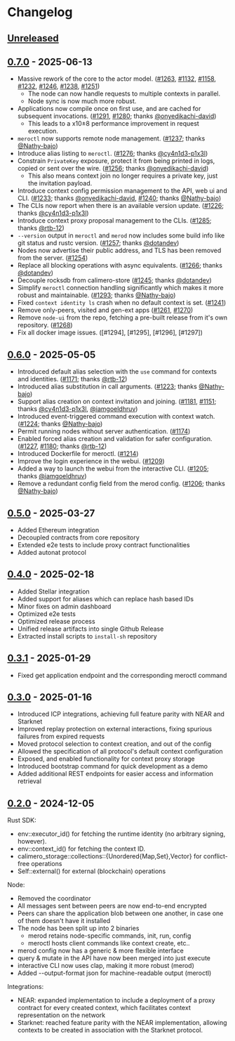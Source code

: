 # Changelog

## [Unreleased]

## [0.7.0] - 2025-06-13

- Massive rework of the core to the actor model. ([#1263], [#1132], [#1158],
  [#1232], [#1246], [#1238], [#1251])
  - The node can now handle requests to multiple contexts in parallel.
  - Node sync is now much more robust.
- Applications now compile once on first use, and are cached for subsequent
  invocations. ([#1291], [#1280]; thanks [@onyedikachi-david])
  - This leads to a x10±8 performance improvement in request execution.
- `meroctl` now supports remote node management. ([#1237]; thanks [@Nathy-bajo])
- Introduce alias listing to `meroctl`. ([#1276]; thanks [@cy4n1d3-p1x3l])
- Constrain `PrivateKey` exposure, protect it from being printed in logs, copied
  or sent over the wire. ([#1256]; thanks [@onyedikachi-david])
  - This also means context join no longer requires a private key, just the
    invitation payload.
- Introduce context config permission management to the API, web ui and CLI.
  ([#1233]; thanks [@onyedikachi-david], [#1240]; thanks [@Nathy-bajo])
- The CLIs now report when there is an available version update. ([#1226];
  thanks [@cy4n1d3-p1x3l])
- Introduce context proxy proposal management to the CLIs. ([#1285]; thanks
  [@rtb-12])
- `--version` output in `meroctl` and `merod` now includes some build info like
  git status and rustc version. ([#1257]; thanks [@dotandev])
- Nodes now advertise their public address, and TLS has been removed from the
  server. ([#1254])
- Replace all blocking operations with async equivalents. ([#1266]; thanks
  [@dotandev])
- Decouple rocksdb from calimero-store ([#1245]; thanks [@dotandev])
- Simplify `meroctl` connection handling significantly which makes it more
  robust and maintainable. ([#1293]; thanks [@Nathy-bajo])
- Fixed `context identity ls` crash when no default context is set. ([#1241])
- Remove only-peers, visited and gen-ext apps ([#1261], [#1270])
- Remove `node-ui` from the repo, fetching a pre-built release from it's own
  repository. ([#1268])
- Fix all docker image issues. ([#1294], [#1295], [#1296], [#1297])

## [0.6.0] - 2025-05-05

- Introduced default alias selection with the `use` command for contexts and
  identities. ([#1171]; thanks [@rtb-12])
- Introduced alias substitution in call arguments. ([#1223]; thanks
  [@Nathy-bajo])
- Support alias creation on context invitation and joining. ([#1181], [#1151];
  thanks [@cy4n1d3-p1x3l], [@iamgoeldhruv])
- Introduced event-triggered command execution with context watch. ([#1224];
  thanks [@Nathy-bajo])
- Permit running nodes without server authentication. ([#1174])
- Enabled forced alias creation and validation for safer configuration.
  ([#1227], [#1180]; thanks [@rtb-12])
- Introduced Dockerfile for meroctl. ([#1214])
- Improve the login experience in the webui. ([#1209])
- Added a way to launch the webui from the interactive CLI. ([#1205]; thanks
  [@iamgoeldhruv])
- Remove a redundant config field from the merod config. ([#1206]; thanks
  [@Nathy-bajo])

## [0.5.0] - 2025-03-27

- Added Ethereum integration
- Decoupled contracts from core repository
- Extended e2e tests to include proxy contract functionalities
- Added autonat protocol

## [0.4.0] - 2025-02-18

- Added Stellar integration
- Added support for aliases which can replace hash based IDs
- Minor fixes on admin dashboard
- Optimized e2e tests
- Optimized release process
- Unified release artifacts into single Github Release
- Extracted install scripts to `install-sh` repository

## [0.3.1] - 2025-01-29

- Fixed get application endpoint and the corresponding meroctl command

## [0.3.0] - 2025-01-16

- Introduced ICP integrations, achieving full feature parity with NEAR and
  Starknet
- Improved replay protection on external interactions, fixing spurious failures
  from expired requests
- Moved protocol selection to context creation, and out of the config
- Allowed the specification of all protocol's default context configuration
- Exposed, and enabled functionality for context proxy storage
- Introduced bootstrap command for quick development as a demo
- Added additional REST endpoints for easier access and information retrieval

## [0.2.0] - 2024-12-05

Rust SDK:

- env::executor_id() for fetching the runtime identity (no arbitrary signing,
  however).
- env::context_id() for fetching the context ID.
- calimero_storage::collections::{Unordered{Map,Set},Vector} for conflict-free
  operations
- Self::external() for external (blockchain) operations

Node:

- Removed the coordinator
- All messages sent between peers are now end-to-end encrypted
- Peers can share the application blob between one another, in case one of them
  doesn't have it installed
- The node has been split up into 2 binaries
  - merod retains node-specific commands, init, run, config
  - meroctl hosts client commands like context create, etc..
- merod config now has a generic & more flexible interface
- query & mutate in the API have now been merged into just execute
- interactive CLI now uses clap, making it more robust (merod)
- Added --output-format json for machine-readable output (meroctl)

Integrations:

- NEAR: expanded implementation to include a deployment of a proxy contract for
  every created context, which facilitates context representation on the network
- Starknet: reached feature parity with the NEAR implementation, allowing
  contexts to be created in association with the Starknet protocol.

<!-- versions -->

[unreleased]: https://github.com/calimero-network/core/compare/0.7.0...HEAD
[0.7.0]: https://github.com/calimero-network/core/compare/0.6.0...0.7.0
[0.6.0]: https://github.com/calimero-network/core/compare/0.5.0...0.6.0
[0.5.0]: https://github.com/calimero-network/core/compare/0.4.0...0.5.0
[0.4.0]: https://github.com/calimero-network/core/compare/merod-0.3.1...0.4.0
[0.3.1]: https://github.com/calimero-network/core/compare/merod-0.3.0...merod-0.3.1
[0.3.0]: https://github.com/calimero-network/core/compare/merod-0.2.0...merod-0.3.0
[0.2.0]: https://github.com/calimero-network/core/releases/tag/merod-0.2.0

<!-- contributors -->

[@rtb-12]: https://github.com/rtb-12
[@cy4n1d3-p1x3l]: https://github.com/cy4n1d3-p1x3l
[@iamgoeldhruv]: https://github.com/iamgoeldhruv
[@Nathy-bajo]: https://github.com/Nathy-bajo
[@dotandev]: https://github.com/dotandev
[@onyedikachi-david]: https://github.com/onyedikachi-david

<!-- patches -->

[#1171]: https://github.com/calimero-network/core/pull/1171
[#1223]: https://github.com/calimero-network/core/pull/1223
[#1181]: https://github.com/calimero-network/core/pull/1181
[#1151]: https://github.com/calimero-network/core/pull/1151
[#1224]: https://github.com/calimero-network/core/pull/1224
[#1174]: https://github.com/calimero-network/core/pull/1174
[#1227]: https://github.com/calimero-network/core/pull/1227
[#1180]: https://github.com/calimero-network/core/pull/1180
[#1214]: https://github.com/calimero-network/core/pull/1214
[#1209]: https://github.com/calimero-network/core/pull/1209
[#1205]: https://github.com/calimero-network/core/pull/1205
[#1206]: https://github.com/calimero-network/core/pull/1206
[#1263]: https://github.com/calimero-network/core/pull/1263
[#1132]: https://github.com/calimero-network/core/pull/1132
[#1158]: https://github.com/calimero-network/core/pull/1158
[#1232]: https://github.com/calimero-network/core/pull/1232
[#1246]: https://github.com/calimero-network/core/pull/1246
[#1238]: https://github.com/calimero-network/core/pull/1238
[#1251]: https://github.com/calimero-network/core/pull/1251
[#1291]: https://github.com/calimero-network/core/pull/1291
[#1280]: https://github.com/calimero-network/core/pull/1280
[#1237]: https://github.com/calimero-network/core/pull/1237
[#1241]: https://github.com/calimero-network/core/pull/1241
[#1233]: https://github.com/calimero-network/core/pull/1233
[#1240]: https://github.com/calimero-network/core/pull/1240
[#1254]: https://github.com/calimero-network/core/pull/1254
[#1261]: https://github.com/calimero-network/core/pull/1261
[#1270]: https://github.com/calimero-network/core/pull/1270
[#1266]: https://github.com/calimero-network/core/pull/1266
[#1245]: https://github.com/calimero-network/core/pull/1245
[#1226]: https://github.com/calimero-network/core/pull/1226
[#1285]: https://github.com/calimero-network/core/pull/1285
[#1257]: https://github.com/calimero-network/core/pull/1257
[#1276]: https://github.com/calimero-network/core/pull/1276
[#1256]: https://github.com/calimero-network/core/pull/1256
[#1293]: https://github.com/calimero-network/core/pull/1293
[#1268]: https://github.com/calimero-network/core/pull/1268
